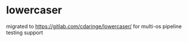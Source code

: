 # lowercaser
migrated to https://gitlab.com/cdaringe/lowercaser/ for multi-os pipeline testing support
